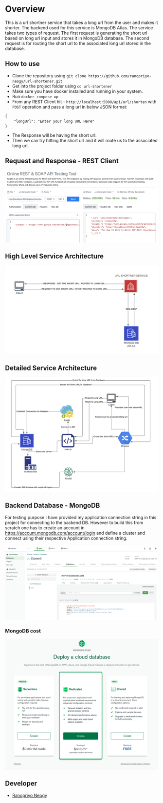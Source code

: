 # Overview

This is a url shortner service that takes a long url from the user and makes it shorter. The backend used for this service is MongoDB Atlas. The service takes two types of request. The first request is generating the short url based on long url input and stores it in MongoDB database. The second request is for routing the short url to the associated long url stored in the database.

## How to use

- Clone the repository using `git clone https://github.com/ranopriyo-neogy/url-shortener.git`
- Get into the project folder using `cd url-shortener`
- Make sure you have docker installed and running in your system. 
- Run `docker-compose up`
- From any REST Client hit - `http://localhost:5000/api/url/shorten` with `POST` operation and pass a long url in below JSON format:
```
{
    "longUrl": "Enter your long URL Here"
}
```
- The Response will be having the short url.
- Then we can try hitting the short url and it will route us to the associated long url.

## Request and Response - REST Client

![](./architecture/rest_client.png)

## High Level Service Architecture

![](./architecture/Highlevel.png)

## Detailed Service Architecture

![](./architecture/detailed.png)

## Backend Database - MongoDB 

For testing purpose I have provided my application connection string in this project for connecting to the backend DB. However to build this from scratch one has to create an account in https://account.mongodb.com/account/login and define a cluster and connect using their respective Application connection string.

![](./architecture/MongoDB.png)

### MongoDB cost

![](./architecture/mongodb_cost.png)

## Developer

- [Ranopriyo Neogy](https://github.com/ranopriyo-neogy)

